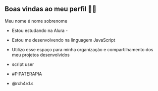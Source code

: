 ## Boas vindas ao meu perfil 💙💙
Meu nome é nome sobrenome

- Estou estudando na Alura -
- Estou me desenvolvendo na linguagem JavaScript
- Utilizo esse espaço para minha organização e compartilhamento dos meu projetos desenvolvidos

- script user
- #PIPATERAPIA
- @rch4rd.s
